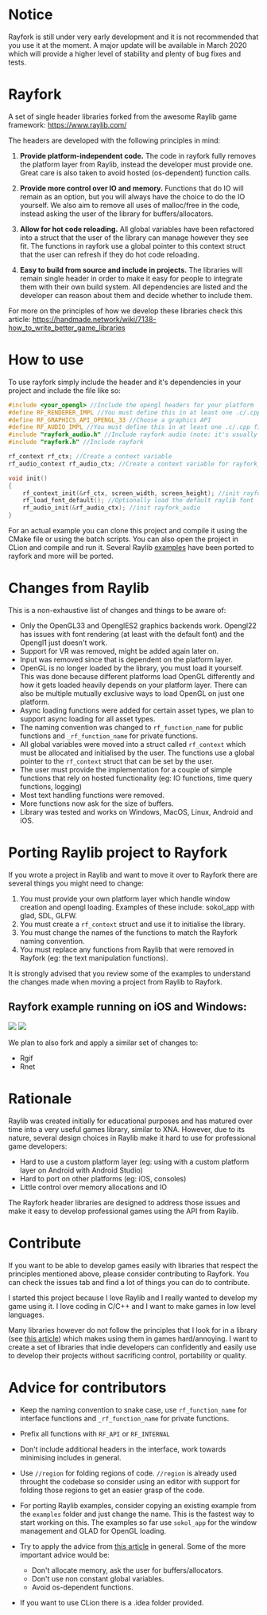 # Notice
Rayfork is still under very early development and it is not recommended that you use it at the moment.
A major update will be available in March 2020 which will provide a higher level of stability and plenty of bug fixes and tests.

# Rayfork
A set of single header libraries forked from the awesome Raylib game framework: https://www.raylib.com/

The headers are developed with the following principles in mind:

1. **Provide platform-independent code.**
The code in rayfork fully removes the platform layer from Raylib, instead the developer must provide one. Great care is also taken
to avoid hosted (os-dependent) function calls.

2. **Provide more control over IO and memory.**
Functions that do IO will remain as an option, but you will always have the choice to do the IO yourself.
We also aim to remove all uses of malloc/free in the code, instead asking the user of the library for buffers/allocators.

3. **Allow for hot code reloading.**
All global variables have been refactored into a struct that the user of the library can manage however they see fit.
The functions in rayfork use a global pointer to this context struct that the user can refresh if they do hot code reloading.

4. **Easy to build from source and include in projects.**
The libraries will remain single header in order to make it easy for people to integrate them with their own build system.
All dependencies are listed and the developer can reason about them and decide whether to include them.

For more on the principles of how we develop these libraries check this article: https://handmade.network/wiki/7138-how_to_write_better_game_libraries 

# How to use
To use rayfork simply include the header and it's dependencies in your project and include the file like so:
```cpp
#include <your_opengl> //Include the opengl headers for your platform
#define RF_RENDERER_IMPL //You must define this in at least one .c/.cpp files to include the implementation
#define RF_GRAPHICS_API_OPENGL_33 //Choose a graphics API
#define RF_AUDIO_IMPL //You must define this in at least one .c/.cpp files to include the implementation
#include "rayfork_audio.h" //Include rayfork audio (note: it's usually better to include rayfork_audio first)
#include "rayfork.h" //Include rayfork

rf_context rf_ctx; //Create a context variable
rf_audio_context rf_audio_ctx; //Create a context variable for rayfork_audio. Note that in the case of rayfork_audio the context struct must be in the same translation unit as the implementation

void init()
{
    rf_context_init(&rf_ctx, screen_width, screen_height); //init rayfork
    rf_load_font_default(); //Optionally load the default raylib font
    rf_audio_init(&rf_audio_ctx); //init rayfork_audio
}
```

For an actual example you can clone this project and compile it using the CMake file or using the batch scripts.
You can also open the project in CLion and compile and run it.
Several Raylib [examples](https://www.raylib.com/examples.html) have been ported to rayfork and more will be ported.

# Changes from Raylib

This is a non-exhaustive list of changes and things to be aware of:
- Only the OpenGL33 and OpenglES2 graphics backends work. Opengl22 has issues with font rendering (at least with the default font) and the Opengl1 just doesn't work. 
- Support for VR was removed, might be added again later on.
- Input was removed since that is dependent on the platform layer.
- OpenGL is no longer loaded by the library, you must load it yourself. This was done because different platforms load OpenGL differently
and how it gets loaded heavily depends on your platform layer. There can also be multiple mutually exclusive ways to load OpenGL on just one platform.
- Async loading functions were added for certain asset types, we plan to support async loading for all asset types.
- The naming convention was changed to `rf_function_name` for public functions and `_rf_function_name` for private functions.
- All global variables were moved into a struct called `rf_context` which must be allocated and initialised by the user. The functions use a global pointer to the `rf_context` struct that can be set by the user.
- The user must provide the implementation for a couple of simple functions that rely on hosted functionality (eg: IO functions, time query functions, logging)
- Most text handling functions were removed.
- More functions now ask for the size of buffers.
- Library was tested and works on Windows, MacOS, Linux, Android and iOS.

# Porting Raylib project to Rayfork

If you wrote a project in Raylib and want to move it over to Rayfork there are several things you might need to change:

1. You must provide your own platform layer which handle window creation and opengl loading. Examples of these include: sokol_app with glad, SDL, GLFW.
2. You must create a `rf_context` struct and use it to initialise the library.
3. You must change the names of the functions to match the Rayfork naming convention.
4. You must replace any functions from Raylib that were removed in Rayfork (eg: the text manipulation functions).

It is strongly advised that you review some of the examples to understand the changes made when moving a project from Raylib to Rayfork.

## Rayfork example running on iOS and Windows:
![](https://i.gyazo.com/a61b1fa44732a4cfbf4e7e59a2c5f772.png)
![](https://i.gyazo.com/thumb/1000/95dd519e8c6d6733acdb70f746a169fc-png.jpg)

We plan to also fork and apply a similar set of changes to:
- Rgif
- Rnet

# Rationale

Raylib was created initially for educational purposes and has matured over time into a very useful games library, similar to XNA. 
However, due to its nature, several design choices in Raylib make it hard to use for professional game developers: 
- Hard to use a custom platform layer (eg: using with a custom platform layer on Android with Android Studio)
- Hard to port on other platforms (eg: iOS, consoles)
- Little control over memory allocations and IO

The Rayfork header libraries are designed to address those issues and make it easy to develop professional games using the API from Raylib.

# Contribute
If you want to be able to develop games easily with libraries that respect the principles mentioned above, please consider contributing to Rayfork.
You can check the issues tab and find a lot of things you can do to contribute.

I started this project because I love Raylib and I really wanted to develop my game using it. 
I love coding in C/C++ and I want to make games in low level languages.

Many libraries however do not follow the principles that I look for in a library (see [this article](https://handmade.network/wiki/7138-how_to_write_better_game_libraries)) which makes using them in games hard/annoying.
I want to create a set of libraries that indie developers can confidently and easily use to develop their projects without sacrificing control, portability or quality.

# Advice for contributors
- Keep the naming convention to snake case, use `rf_function_name` for interface functions and `_rf_function_name` for private functions.

- Prefix all functions with `RF_API` or `RF_INTERNAL`

- Don't include additional headers in the interface, work towards minimising includes in general.

- Use `//region` for folding regions of code. `//region` is already used throught the codebase so consider using an editor with support for folding those regions to get an easier grasp of the code.

- For porting Raylib examples, consider copying an existing example from the `examples` folder and just change the name. This is the fastest way to start working on this. The examples so far use `sokol_app` for the window management and GLAD for OpenGL loading.

- Try to apply the advice from [this article](https://handmade.network/wiki/7138-how_to_write_better_game_libraries) in general. 
Some of the more important advice would be:
  - Don't allocate memory, ask the user for buffers/allocators.
  - Don't use non constant global variables.
  - Avoid os-dependent functions.

- If you want to use CLion there is a .idea folder provided.
